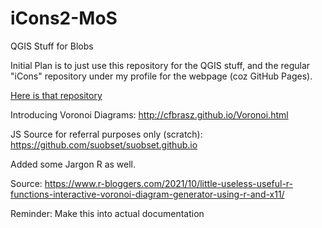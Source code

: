 # iCons2-MoS

QGIS Stuff for Blobs

Initial Plan is to just use this repository for the QGIS stuff, and the regular "iCons" repository under my profile for the webpage (coz GitHub Pages).

<a href="https://github.com/suobset/iCons">Here is that repository</a>

Introducing Voronoi Diagrams:
http://cfbrasz.github.io/Voronoi.html

JS Source for referral purposes only (scratch): https://github.com/suobset/suobset.github.io

Added some Jargon R as well. 

Source: https://www.r-bloggers.com/2021/10/little-useless-useful-r-functions-interactive-voronoi-diagram-generator-using-r-and-x11/

Reminder: Make this into actual documentation
